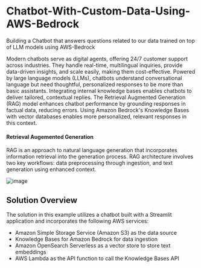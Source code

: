 # Chatbot-With-Custom-Data-Using-AWS-Bedrock
Building a Chatbot that answers questions related to our data trained on top of LLM models using AWS-Bedrock

Modern chatbots serve as digital agents, offering 24/7 customer support across industries. They handle real-time, multilingual inquiries, provide data-driven insights, and scale easily, making them cost-effective. Powered by large language models (LLMs), chatbots understand conversational language but need thoughtful, personalized responses to be more than basic assistants. Integrating internal knowledge bases enables chatbots to deliver tailored, contextual replies. The Retrieval Augmented Generation (RAG) model enhances chatbot performance by grounding responses in factual data, reducing errors. Using Amazon Bedrock's Knowledge Bases with vector databases enables more personalized, relevant responses in this context.

#### Retrieval Augemented Generation
RAG is an approach to natural language generation that incorporates information retrieval into the generation process. RAG architecture involves two key workflows: data preprocessing 
through ingestion, and text generation using enhanced context.

![image](https://github.com/user-attachments/assets/e81b6cbb-a209-4a74-ac80-6c9e8ed49c03)

## Solution Overview
The solution in this example utilizes a chatbot built with a Streamlit application and incorporates the following AWS services:

- Amazon Simple Storage Service (Amazon S3) as the data source
- Knowledge Bases for Amazon Bedrock for data ingestion
- Amazon OpenSearch Serverless as a vector store to store text embeddings
- AWS Lambda as the API function to call the Knowledge Bases API
